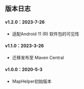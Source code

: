 ## 版本日志

#### v1.2.0：2023-7-26
*  适配Android 11 (R) 软件包的可见性

#### v1.1.0：2023-3-26
*  迁移发布至 Maven Central

#### v1.0.0：2020-5-3
*  MapHelper初始版本
